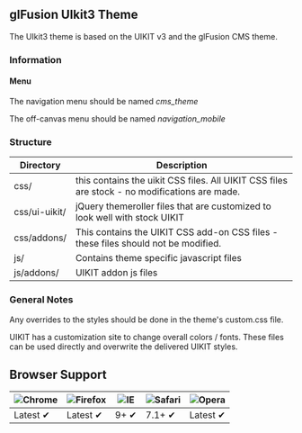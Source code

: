 ## glFusion UIkit3 Theme

The UIkit3 theme is based on the UIKIT v3 and the glFusion CMS theme.

### Information

#### Menu

The navigation menu should be named *cms_theme*

The off-canvas menu should be named *navigation_mobile*

### Structure

Directory|Description
---------|-----------
css/ |this contains the uikit CSS files. All UIKIT CSS files are stock - no modifications are made.
css/ui-uikit/|jQuery themeroller files that are customized to look well with stock UIKIT
css/addons/|This contains the UIKIT CSS add-on CSS files - these files should not be modified.
js/|Contains theme specific javascript files
js/addons/|UIKIT addon js files

### General Notes

Any overrides to the styles should be done in the theme's custom.css file.

UIKIT has a customization site to change overall colors / fonts.  These files can be used directly and overwrite the delivered UIKIT styles.


## Browser Support

![Chrome](https://raw.github.com/alrra/browser-logos/master/chrome/chrome_48x48.png) | ![Firefox](https://raw.github.com/alrra/browser-logos/master/firefox/firefox_48x48.png) | ![IE](https://raw.github.com/alrra/browser-logos/master/internet-explorer/internet-explorer_48x48.png) | ![Safari](https://raw.github.com/alrra/browser-logos/master/safari/safari_48x48.png) | ![Opera](https://raw.github.com/alrra/browser-logos/master/opera/opera_48x48.png)
--- | --- | --- | --- | --- |
Latest ✔ | Latest ✔ | 9+ ✔ | 7.1+ ✔ | Latest ✔ |
